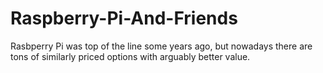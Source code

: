 Raspberry-Pi-And-Friends
========================

Rasbperry Pi was top of the line some years ago, but nowadays there are tons of similarly priced options with arguably better value.
